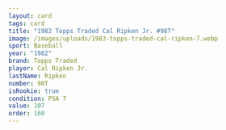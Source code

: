```yaml
---
layout: card
tags: card
title: "1982 Topps Traded Cal Ripken Jr. #98T"
image: /images/uploads/1983-topps-traded-cal-ripken-7.webp
sport: Baseball
year: "1982"
brand: Topps Traded
player: Cal Ripken Jr.
lastName: Ripken
number: 98T
isRookie: true
condition: PSA 7
value: 107
order: 160
---
```

